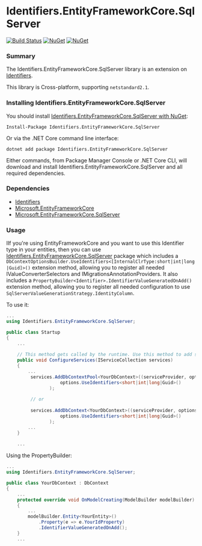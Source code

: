 Identifiers.EntityFrameworkCore.SqlServer
=========================================
[![Build Status](https://ci.appveyor.com/api/projects/status/github/HenkKin/Identifiers.EntityFrameworkCore.SqlServer?branch=master&svg=true)](https://ci.appveyor.com/project/HenkKin/Identifiers.EntityFrameworkCore.SqlServer) 
[![NuGet](https://img.shields.io/nuget/dt/Identifiers.EntityFrameworkCore.SqlServer.svg)](https://www.nuget.org/packages/Identifiers.EntityFrameworkCore.SqlServer) 
[![NuGet](https://img.shields.io/nuget/vpre/Identifiers.EntityFrameworkCore.SqlServer.svg)](https://www.nuget.org/packages/Identifiers.EntityFrameworkCore.SqlServer)

### Summary

The Identifiers.EntityFrameworkCore.SqlServer library is an extension on [Identifiers](https://github.com/HenkKin/Identifiers/).

This library is Cross-platform, supporting `netstandard2.1`.


### Installing Identifiers.EntityFrameworkCore.SqlServer

You should install [Identifiers.EntityFrameworkCore.SqlServer with NuGet](https://www.nuget.org/packages/Identifiers.EntityFrameworkCore.SqlServer):

    Install-Package Identifiers.EntityFrameworkCore.SqlServer

Or via the .NET Core command line interface:

    dotnet add package Identifiers.EntityFrameworkCore.SqlServer

Either commands, from Package Manager Console or .NET Core CLI, will download and install Identifiers.EntityFrameworkCore.SqlServer and all required dependencies.

### Dependencies

- [Identifiers](https://www.nuget.org/packages/Identifiers/)
- [Microsoft.EntityFrameworkCore](https://www.nuget.org/packages/Microsoft.EntityFrameworkCore/)
- [Microsoft.EntityFrameworkCore.SqlServer](https://www.nuget.org/packages/Microsoft.EntityFrameworkCore.SqlServer/)

### Usage

IIf you're using EntityFrameworkCore and you want to use this Identifier type in your entities, then you can use [Identifiers.EntityFrameworkCore.SqlServer](https://github.com/HenkKin/Identifiers.EntityFrameworkCore.SqlServer/) package which includes a `DbContextOptionsBuilder.UseIdentifiers<[InternalClrType:short|int|long|Guid]>()` extension method, allowing you to register all needed IValueConverterSelectors and IMigrationsAnnotationProviders. 
It also includes a `PropertyBuilder<Identifier>.IdentifierValueGeneratedOnAdd()` extension method, allowing you to register all needed configuration to use `SqlServerValueGenerationStrategy.IdentityColumn`. 

To use it:

```csharp
...
using Identifiers.EntityFrameworkCore.SqlServer;

public class Startup
{
    ...
    
    // This method gets called by the runtime. Use this method to add services to the container.
    public void ConfigureServices(IServiceCollection services)
    {
        ...
         services.AddDbContextPool<YourDbContext>((serviceProvider, options) =>
                    options.UseIdentifiers<short|int|long|Guid>()
                );
                
         // or
                
         services.AddDbContext<YourDbContext>((serviceProvider, options) =>
                    options.UseIdentifiers<short|int|long|Guid>()
                );
        ...
    }
    
    ...
```

Using the PropertyBuilder:

```csharp
...
using Identifiers.EntityFrameworkCore.SqlServer;

public class YourDbContext : DbContext
{
    ...
    protected override void OnModelCreating(ModelBuilder modelBuilder)
    {
        ...
        modelBuilder.Entity<YourEntity>()
            .Property(e => e.YourIdProperty)
            .IdentifierValueGeneratedOnAdd();
    }
    ...
```
